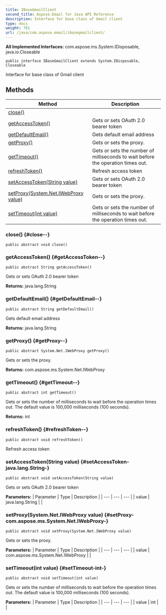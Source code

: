 ```yaml
---
title: IBaseGmailClient
second_title: Aspose.Email for Java API Reference
description: Interface for base class of Gmail client
type: docs
weight: 761
url: /java/com.aspose.email/ibasegmailclient/
---
```


**All Implemented Interfaces:**
com.aspose.ms.System.IDisposable, java.io.Closeable
```
public interface IBaseGmailClient extends System.IDisposable, Closeable
```

Interface for base class of Gmail client
## Methods

| Method | Description |
| --- | --- |
| [close()](#close--) |  |
| [getAccessToken()](#getAccessToken--) | Gets or sets OAuth 2.0 bearer token |
| [getDefaultEmail()](#getDefaultEmail--) | Gets default email address |
| [getProxy()](#getProxy--) | Gets or sets the proxy. |
| [getTimeout()](#getTimeout--) | Gets or sets the number of milliseconds to wait before the operation times out. |
| [refreshToken()](#refreshToken--) | Refresh access token |
| [setAccessToken(String value)](#setAccessToken-java.lang.String-) | Gets or sets OAuth 2.0 bearer token |
| [setProxy(System.Net.IWebProxy value)](#setProxy-com.aspose.ms.System.Net.IWebProxy-) | Gets or sets the proxy. |
| [setTimeout(int value)](#setTimeout-int-) | Gets or sets the number of milliseconds to wait before the operation times out. |
### close() {#close--}
```
public abstract void close()
```




### getAccessToken() {#getAccessToken--}
```
public abstract String getAccessToken()
```


Gets or sets OAuth 2.0 bearer token

**Returns:**
java.lang.String
### getDefaultEmail() {#getDefaultEmail--}
```
public abstract String getDefaultEmail()
```


Gets default email address

**Returns:**
java.lang.String
### getProxy() {#getProxy--}
```
public abstract System.Net.IWebProxy getProxy()
```


Gets or sets the proxy.

**Returns:**
com.aspose.ms.System.Net.IWebProxy
### getTimeout() {#getTimeout--}
```
public abstract int getTimeout()
```


Gets or sets the number of milliseconds to wait before the operation times out. The default value is 100,000 milliseconds (100 seconds).

**Returns:**
int
### refreshToken() {#refreshToken--}
```
public abstract void refreshToken()
```


Refresh access token

### setAccessToken(String value) {#setAccessToken-java.lang.String-}
```
public abstract void setAccessToken(String value)
```


Gets or sets OAuth 2.0 bearer token

**Parameters:**
| Parameter | Type | Description |
| --- | --- | --- |
| value | java.lang.String |  |

### setProxy(System.Net.IWebProxy value) {#setProxy-com.aspose.ms.System.Net.IWebProxy-}
```
public abstract void setProxy(System.Net.IWebProxy value)
```


Gets or sets the proxy.

**Parameters:**
| Parameter | Type | Description |
| --- | --- | --- |
| value | com.aspose.ms.System.Net.IWebProxy |  |

### setTimeout(int value) {#setTimeout-int-}
```
public abstract void setTimeout(int value)
```


Gets or sets the number of milliseconds to wait before the operation times out. The default value is 100,000 milliseconds (100 seconds).

**Parameters:**
| Parameter | Type | Description |
| --- | --- | --- |
| value | int |  |

